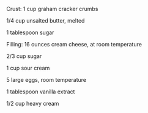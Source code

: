 Crust:
1 cup graham cracker crumbs

1/4 cup unsalted butter, melted

1 tablespoon sugar

Filling:
16 ounces cream cheese, at room temperature

2/3 cup sugar

1 cup sour cream

5 large eggs, room temperature

1 tablespoon vanilla extract

1/2 cup heavy cream